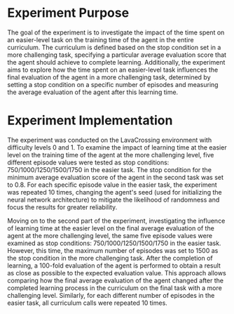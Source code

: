 # Experiment Purpose
The goal of the experiment is to investigate the impact of the time spent on an easier-level task on the training time of 
the agent in the entire curriculum. The curriculum is defined based on the stop condition set in a more challenging task, 
specifying a particular average evaluation score that the agent should achieve to complete learning. Additionally, the 
experiment aims to explore how the time spent on an easier-level task influences the final evaluation of the agent in a 
more challenging task, determined by setting a stop condition on a specific number of episodes and measuring the average 
evaluation of the agent after this learning time.

# Experiment Implementation
The experiment was conducted on the LavaCrossing environment with difficulty levels 0 and 1. To examine the impact of 
learning time at the easier level on the training time of the agent at the more challenging level, five different episode
values were tested as stop conditions: 750/1000/1250/1500/1750 in the easier task. The stop condition for the minimum 
average evaluation score of the agent in the second task was set to 0.8. For each specific episode value in the easier 
task, the experiment was repeated 10 times, changing the agent's seed (used for initializing the neural network architecture) 
to mitigate the likelihood of randomness and focus the results for greater reliability.

Moving on to the second part of the experiment, investigating the influence of learning time at the easier level on the 
final average evaluation of the agent at the more challenging level, the same five episode values were examined as stop 
conditions: 750/1000/1250/1500/1750 in the easier task. However, this time, the maximum number of episodes was set to 1500 
as the stop condition in the more challenging task. After the completion of learning, a 100-fold evaluation of the agent 
is performed to obtain a result as close as possible to the expected evaluation value. This approach allows comparing how 
the final average evaluation of the agent changed after the completed learning process in the curriculum on the final 
task with a more challenging level. Similarly, for each different number of episodes in the easier task, all curriculum 
calls were repeated 10 times.